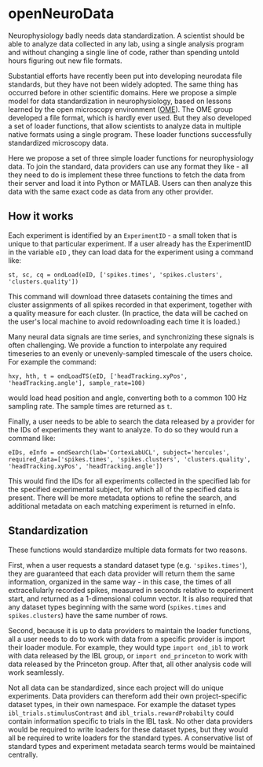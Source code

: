 # openNeuroData
Neurophysiology badly needs data standardization. A scientist should be able to analyze data collected in any lab, using a single analysis program and without changing a single line of code, rather than spending untold hours figuring out new file formats.

Substantial efforts have recently been put into developing neurodata file standards, but they have not been widely adopted. The same thing has occurred before in other scientific domains. Here we propose a simple model for data standardization in neurophysiology, based on lessons learned by the open microscopy environment ([OME](https://www.openmicroscopy.org/)). The OME group developed a file format, which is hardly ever used. But they also developed a set of loader functions, that allow scientists to analyze data in multiple native formats using a single program. These loader functions successfully standardized microscopy data.

Here we propose a set of three simple loader functions for neurophysiology data. To join the standard, data providers can use any format they like - all they need to do is implement these three functions to fetch the data from their server and load it into Python or MATLAB. Users can then analyze this data with the same exact code as data from any other provider.

## How it works

Each experiment is identified by an `ExperimentID` - a small token that is unique to that particular experiment. If a user already has the ExperimentID in the variable `eID` , they can load data for the experiment using a command like:

```
st, sc, cq = ondLoad(eID, ['spikes.times', 'spikes.clusters', 'clusters.quality'])
```
This command will download three datasets containing the times and cluster assignments of all spikes recorded in that experiment, together with a quality measure for each cluster. (In practice, the data will be cached on the user's local machine to avoid redownloading each time it is loaded.)

Many neural data signals are time series, and synchronizing these signals is often challenging. We provide a function to interpolate any required timeseries to an evenly or unevenly-sampled timescale of the users choice. For example the command:
```
hxy, hth, t = ondLoadTS(eID, ['headTracking.xyPos', 'headTracking.angle'], sample_rate=100)
```
would load head position and angle, converting both to a common 100 Hz sampling rate. The sample times are returned as `t`.

Finally, a user needs to be able to search the data released by a provider for the IDs of experiments they want to analyze. To do so they would run a command like:
```
eIDs, eInfo = ondSearch(lab='CortexLabUCL', subject='hercules', required_data=['spikes.times', 'spikes.clusters', 'clusters.quality', 'headTracking.xyPos', 'headTracking.angle'])
```
This would find the IDs for all experiments collected in the specified lab for the specified experimental subject, for which all of the specified data is present. There will be more metadata options to refine the search, and additional metadata on each matching experiment is returned in eInfo.

## Standardization

These functions would standardize multiple data formats for two reasons.

First, when a user requests a standard dataset type (e.g. `'spikes.times'`), they are guaranteed that each data provider will return them the same information, organized in the same way - in this case, the times of all extracellularly recorded spikes, measured in seconds relative to experiment start, and returned as a 1-dimensional column vector. It is also required that any dataset types beginning with the same word (`spikes.times` and `spikes.clusters`) have the same number of rows.

Second, because it is up to data providers to maintain the loader functions, all a user needs to do to work with data from a specific provider is import their loader module. For example, they would type `import ond_ibl` to work with data released by the IBL group, or `import ond_princeton` to work with data released by the Princeton group. After that, all other analysis code will work seamlessly.

Not all data can be standardized, since each  project will do unique experiments. Data providers can thereform add their own project-specific dataset types, in their own namespace. For example the dataset types `ibl_trials.stimulusContrast` and `ibl_trials.rewardProbabilty` could contain information specific to trials in the IBL task. No other data providers would be required to write loaders for these dataset types, but they would all be required to write loaders for the standard types. A conservative list of standard types and experiment metadata search terms would be maintained centrally.
